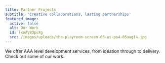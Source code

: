 ```yaml
---
title: Partner Projects
subtitle: 'Creative collaborations, lasting partnerships'
featured_image:
  active: false
  alt: Our Work
  id: lxoAV83puXg
  src: /images/uploads/the-playroom-screen-06-us-ps4-05aug14.jpg
---
```

We offer AAA level development services, from ideation through to delivery. Check out some of our work.
